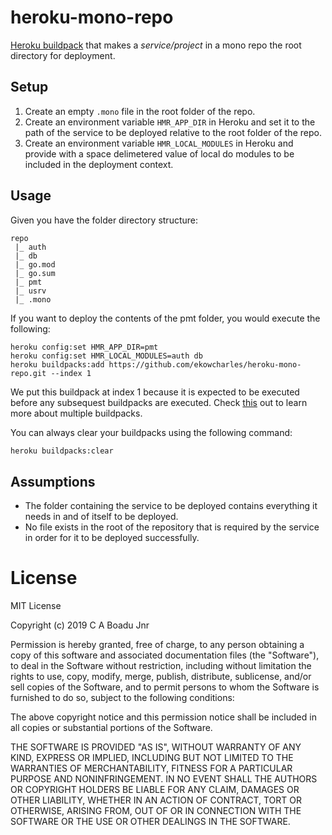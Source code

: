 # heroku-mono-repo

[Heroku buildpack](https://devcenter.heroku.com/articles/buildpack-api) that makes a _service/project_ in a mono repo the root directory for deployment.

## Setup

1. Create an empty `.mono` file in the root folder of the repo.
2. Create an environment variable `HMR_APP_DIR` in Heroku and set it to the path of the service to be deployed relative to the root folder of the repo.
2. Create an environment variable `HMR_LOCAL_MODULES` in Heroku and provide with a space delimetered value of local do modules to be included in the deployment context.

## Usage

Given you have the folder directory structure:

```
repo
 |_ auth
 |_ db
 |_ go.mod
 |_ go.sum
 |_ pmt
 |_ usrv
 |_ .mono
```

If you want to deploy the contents of the pmt folder, you would execute the following:

```
heroku config:set HMR_APP_DIR=pmt
heroku config:set HMR_LOCAL_MODULES=auth db
heroku buildpacks:add https://github.com/ekowcharles/heroku-mono-repo.git --index 1
```

We put this buildpack at index 1 because it is expected to be executed before any subsequest buildpacks are executed. Check [this](https://devcenter.heroku.com/articles/using-multiple-buildpacks-for-an-app) out to learn more about multiple buildpacks.

You can always clear your buildpacks using the following command:

```sh
heroku buildpacks:clear
```

## Assumptions

- The folder containing the service to be deployed contains everything it needs in and of itself to be deployed.
- No file exists in the root of the repository that is required by the service in order for it to be deployed successfully.

# License

MIT License

Copyright (c) 2019 C A Boadu Jnr

Permission is hereby granted, free of charge, to any person obtaining a copy of this software and associated documentation files (the "Software"), to deal in the Software without restriction, including without limitation the rights to use, copy, modify, merge, publish, distribute, sublicense, and/or sell copies of the Software, and to permit persons to whom the Software is furnished to do so, subject to the following conditions:

The above copyright notice and this permission notice shall be included in all copies or substantial portions of the Software.

THE SOFTWARE IS PROVIDED "AS IS", WITHOUT WARRANTY OF ANY KIND, EXPRESS OR IMPLIED, INCLUDING BUT NOT LIMITED TO THE WARRANTIES OF MERCHANTABILITY, FITNESS FOR A PARTICULAR PURPOSE AND NONINFRINGEMENT. IN NO EVENT SHALL THE AUTHORS OR COPYRIGHT HOLDERS BE LIABLE FOR ANY CLAIM, DAMAGES OR OTHER LIABILITY, WHETHER IN AN ACTION OF CONTRACT, TORT OR OTHERWISE, ARISING FROM, OUT OF OR IN CONNECTION WITH THE SOFTWARE OR THE USE OR OTHER DEALINGS IN THE SOFTWARE.
